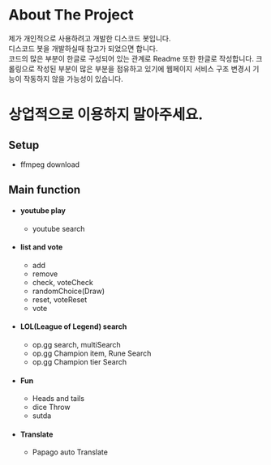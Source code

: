 # About The Project
제가 개인적으로 사용하려고 개발한 디스코드 봇입니다.  
디스코드 봇을 개발하실때 참고가 되었으면 합니다.  
코드의 많은 부분이 한글로 구성되어 있는 관계로 Readme 또한 한글로 작성합니다.
크롤링으로 작성된 부분이 많은 부분을 점유하고 있기에 웹페이지 서비스 구조 변경시 기능이 작동하지 않을 가능성이 있습니다.
# 상업적으로 이용하지 말아주세요.
## Setup
- ffmpeg download
## Main function
- #### youtube play
  - youtube search
- #### list and vote
  - add
  - remove
  - check, voteCheck
  - randomChoice(Draw)
  - reset, voteReset
  - vote
- #### LOL(League of Legend) search
  - op.gg search, multiSearch
  - op.gg Champion item, Rune Search
  - op.gg Champion tier Search
- #### Fun
  - Heads and tails
  - dice Throw
  - sutda
- #### Translate
  - Papago auto Translate
